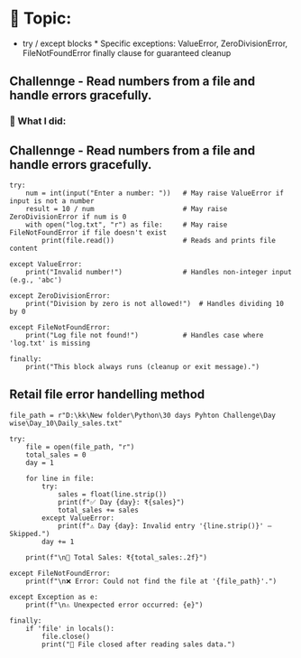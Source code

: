 # 🎯 Topic: 
* try / except blocks *
 Specific exceptions: ValueError, ZeroDivisionError, FileNotFoundError
 finally clause for guaranteed cleanup

## Challennge - Read numbers from a file and handle errors gracefully.

### 🧵 What I did:

## Challennge - Read numbers from a file and handle errors gracefully.

```
try:
    num = int(input("Enter a number: "))   # May raise ValueError if input is not a number
    result = 10 / num                      # May raise ZeroDivisionError if num is 0
    with open("log.txt", "r") as file:     # May raise FileNotFoundError if file doesn't exist
        print(file.read())                 # Reads and prints file content

except ValueError:
    print("Invalid number!")               # Handles non-integer input (e.g., 'abc')

except ZeroDivisionError:
    print("Division by zero is not allowed!")  # Handles dividing 10 by 0

except FileNotFoundError:
    print("Log file not found!")           # Handles case where 'log.txt' is missing

finally:
    print("This block always runs (cleanup or exit message).")

```
## Retail file error handelling method 

```
file_path = r"D:\kk\New folder\Python\30 days Pyhton Challenge\Day wise\Day_10\Daily_sales.txt"

try:
    file = open(file_path, "r")
    total_sales = 0
    day = 1

    for line in file:
        try:
            sales = float(line.strip())
            print(f"✅ Day {day}: ₹{sales}")
            total_sales += sales
        except ValueError:
            print(f"⚠️ Day {day}: Invalid entry '{line.strip()}' — Skipped.")
        day += 1

    print(f"\n🧾 Total Sales: ₹{total_sales:.2f}")

except FileNotFoundError:
    print(f"\n❌ Error: Could not find the file at '{file_path}'.")

except Exception as e:
    print(f"\n⚠️ Unexpected error occurred: {e}")

finally:
    if 'file' in locals():
        file.close()
        print("📁 File closed after reading sales data.")

````
